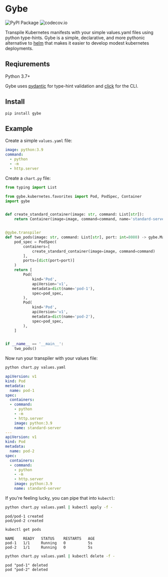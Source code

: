 # Gybe

![PyPI Package](https://img.shields.io/pypi/v/gybe?color=%2334D058&label=PyPI%20Package)
![codecov.io](https://codecov.io/github/petermorrow/gybe/coverage.svg?branch=main)

Transpile Kubernetes manifests with your simple values.yaml files using python type-hints.
Gybe is a simple, declarative, and more pythonic alternative to [helm](https://helm.sh/)
that makes it easier to develop modest kubernetes deployments.

## Reqiurements

Python 3.7+

Gybe uses [pydantic](https://github.com/samuelcolvin/pydantic) for type-hint
validation and [click](https://github.com/pallets/click) for the CLI.

## Install

```
pip install gybe
```

## Example

Create a simple `values.yaml` file:

```yaml
image: python:3.9
command:
  - python
  - -m
  - http.server
```

Create a `chart.py` file:

```python
from typing import List

from gybe.kubernetes.favorites import Pod, PodSpec, Container
import gybe


def create_standard_container(image: str, command: List[str]):
    return Container(image=image, command=command, name='standard-server')


@gybe.transpiler
def two_pods(image: str, command: List[str], port: int=8080) -> gybe.Manifest:
    pod_spec = PodSpec(
        containers=[
            create_standard_container(image=image, command=command)
        ],
        ports=[dict(port=port)]
    )
    return [
        Pod(
            kind='Pod',
            apiVersion='v1',
            metadata=dict(name='pod-1'),
            spec=pod_spec,
        ),
        Pod(
            kind='Pod',
            apiVersion='v1',
            metadata=dict(name='pod-2'),
            spec=pod_spec,
        ),
    ]


if __name__ == '__main__':
    two_pods()
```

Now run your transpiler with your values file:

```bash
python chart.py values.yaml
```

```yaml
apiVersion: v1
kind: Pod
metadata:
  name: pod-1
spec:
  containers:
  - command:
    - python
    - -m
    - http.server
    image: python:3.9
    name: standard-server
---
apiVersion: v1
kind: Pod
metadata:
  name: pod-2
spec:
  containers:
  - command:
    - python
    - -m
    - http.server
    image: python:3.9
    name: standard-server
```

If you're feeling lucky, you can pipe that into `kubectl`:

```bash
python chart.py values.yaml | kubectl apply -f -
```

```
pod/pod-1 created
pod/pod-2 created
```


```bash
kubectl get pods
```

```
NAME    READY   STATUS    RESTARTS   AGE
pod-1   1/1     Running   0          5s
pod-2   1/1     Running   0          5s
```

```bash
python chart.py values.yaml | kubectl delete -f -
```

```
pod "pod-1" deleted
pod "pod-2" deleted
```
